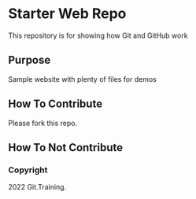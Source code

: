 # Starter Web Repo

This repository is for showing how Git and GitHub work

## Purpose

Sample website with plenty of files for demos

## How To Contribute

Please fork this repo.

## How To Not Contribute

### Copyright

2022 Git.Training.
